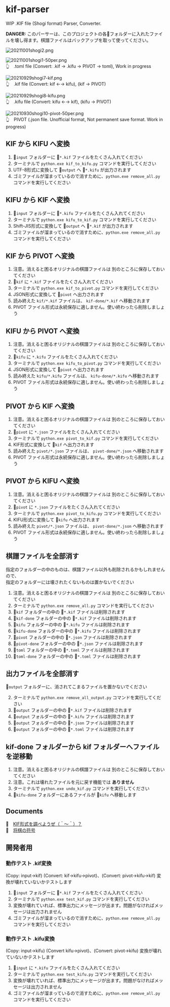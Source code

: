 # kif-parser

WIP .KIF file (Shogi format) Parser, Converter.  

**DANGER:** このパーサーは、このプロジェクトの各📂フォルダーに入れたファイルを壊し得ます。棋譜ファイルはバックアップを取って使ってください。  

![20211001shogi2.png](docs/img/20211001shogi2.png)  

![20211001shogi1-50per.png](docs/img/20211001shogi1-50per.png)  
👆　.toml file (Convert: .kif -> .kifu -> PIVOT -> toml), Work in progress  

![20210929shogi7-kif.png](docs/img/20210929shogi7-kif-50per.png)  
👆　.kif file (Convert: kif ←→ kifu), (kif → PIVOT)  

![20210929shogi8-kifu.png](docs/img/20210929shogi8-kifu-50per.png)  
👆　.kifu file (Convert: kifu ←→ kif), (kifu → PIVOT)  

![20210930shogi10-pivot-50per.png](docs/img/20210930shogi10-pivot-50per.png)  
👆　PIVOT (.json file. Unofficial format, Not permanent save format. Work in progress)  

## KIF から KIFU へ変換

1. 📂`input` フォルダーに 📄`*.kif` ファイルをたくさん入れてください
2. ターミナルで `python.exe kif_to_kifu.py` コマンドを実行してください
3. UTF-8形式に変換して 📂`output` へ 📄`*.kifu` が出力されます
4. ゴミファイルが溜まっているので消すために、`python.exe remove_all.py` コマンドを実行してください

## KIFU から KIF へ変換

1. 📂`input` フォルダーに 📄`*.kifu` ファイルをたくさん入れてください
2. ターミナルで `python.exe kifu_to_kif.py` コマンドを実行してください
3. Shift-JIS形式に変換して 📂`output` へ 📄`*.kif` が出力されます
4. ゴミファイルが溜まっているので消すために、`python.exe remove_all.py` コマンドを実行してください

## KIF から PIVOT へ変換

1. 注意。消えると困るオリジナルの棋譜ファイルは 別のところに保存しておいてください
2. 📂`kif` に `*.kif` ファイルをたくさん入れてください
3. ターミナルで `python.exe kif_to_pivot.py` コマンドを実行してください
4. JSON形式に変換して 📂`pivot` へ出力されます
5. 読み終えた `kif/*.kif` ファイルは、 `kif-done/*.kif` へ移動されます
6. PIVOT ファイル形式は永続保存に適しません。使い終わったら削除しましょう

## KIFU から PIVOT へ変換

1. 注意。消えると困るオリジナルの棋譜ファイルは 別のところに保存しておいてください
2. 📂`kifu` に `*.kifu` ファイルをたくさん入れてください
3. ターミナルで `python.exe kifu_to_pivot.py` コマンドを実行してください
4. JSON形式に変換して 📂`pivot` へ出力されます
5. 読み終えた `kifu/*.kifu` ファイルは、 `kifu-done/*.kifu` へ移動されます
6. PIVOT ファイル形式は永続保存に適しません。使い終わったら削除しましょう

## PIVOT から KIF へ変換

1. 注意。消えると困るオリジナルの棋譜ファイルは 別のところに保存しておいてください
2. 📂`pivot` に `*.json` ファイルをたくさん入れてください
3. ターミナルで `python.exe pivot_to_kif.py` コマンドを実行してください
4. KIF形式に変換して 📂`kif` へ出力されます
5. 読み終えた `pivot/*.json` ファイルは、 `pivot-done/*.json` へ移動されます
6. PIVOT ファイル形式は永続保存に適しません。使い終わったら削除しましょう

## PIVOT から KIFU へ変換

1. 注意。消えると困るオリジナルの棋譜ファイルは 別のところに保存しておいてください
2. 📂`pivot` に `*.json` ファイルをたくさん入れてください
3. ターミナルで `python.exe pivot_to_kifu.py` コマンドを実行してください
4. KIFU形式に変換して 📂`kifu` へ出力されます
5. 読み終えた `pivot/*.json` ファイルは、 `pivot-done/*.json` へ移動されます
6. PIVOT ファイル形式は永続保存に適しません。使い終わったら削除しましょう

## 棋譜ファイルを全部消す

指定のフォルダーの中のものは、棋譜ファイル以外も削除されるかもしれませんので、  
指定のフォルダーには壊されたくないものは置かないでください  

1. 注意。消えると困るオリジナルの棋譜ファイルは 別のところに保存しておいてください
2. ターミナルで `python.exe remove_all.py` コマンドを実行してください
3. 📂`kif` フォルダーの中の 📄`*.kif` ファイルは削除されます
4. 📂`kif-done` フォルダーの中の 📄`*.kif` ファイルは削除されます
5. 📂`kifu` フォルダーの中の 📄`*.kifu` ファイルは削除されます
6. 📂`kifu-done` フォルダーの中の 📄`*.kifu` ファイルは削除されます
7. 📂`pivot` フォルダーの中の 📄`*.json` ファイルは削除されます
8. 📂`pivot-done` フォルダーの中の 📄`*.json` ファイルは削除されます
9. 📂`toml` フォルダーの中の 📄`*.toml` ファイルは削除されます
10. 📂`toml-done` フォルダーの中の 📄`*.toml` ファイルは削除されます

## 出力ファイルを全部消す

📂`output` フォルダーに、消されてこまるファイルを置かないでください  

2. ターミナルで `python.exe remove_all_output.py` コマンドを実行してください
3. 📂`output` フォルダーの中の 📄`*.kif` ファイルは削除されます
5. 📂`output` フォルダーの中の 📄`*.kifu` ファイルは削除されます
7. 📂`output` フォルダーの中の 📄`*.json` ファイルは削除されます
9. 📂`output` フォルダーの中の 📄`*.toml` ファイルは削除されます

## kif-done フォルダーから kif フォルダーへファイルを逆移動

1. 注意。消えると困るオリジナルの棋譜ファイルは 別のところに保存しておいてください
2. 注意。これは壊れたファイルを元に戻す機能では **ありません**
3. ターミナルで `python.exe undo_kif.py` コマンドを実行してください
4. 📂`kifu-done` フォルダーにあるファイルが 📂`kifu` へ移動します

## Documents

📖　[KIF形式を調べようぜ（＾～＾）？](https://crieit.net/drafts/6150ffc21e0de)  
📖　[将棋の符号](https://crieit.net/drafts/615192ae93d14)  

## 開発者用

### 動作テスト .kif変換

(Copy: input->kif) (Convert: kif->kifu->pivot)、(Convert: pivot->kifu->kif) 変換が壊れていないかテストします  

1. 📂`input` フォルダーに 📄`*.kif` ファイルをたくさん入れてください
2. ターミナルで `python.exe test_kif.py` コマンドを実行してください
3. 変換が壊れていれば、標準出力にメッセージが出ます。問題がなければメッセージは出力されません
4. ゴミファイルが溜まっているので消すために、`python.exe remove_all.py` コマンドを実行してください

### 動作テスト .kifu変換

(Copy: input->kifu) (Convert kifu->pivot)、(Convert: pivot->kifu) 変換が壊れていないかテストします  

1. 📂`input` に `*.kifu` ファイルをたくさん入れてください
2. ターミナルで `python.exe test_kifu.py` コマンドを実行してください
3. 変換が壊れていれば、標準出力にメッセージが出ます。問題がなければメッセージは出力されません
4. ゴミファイルが溜まっているので消すために、`python.exe remove_all.py` コマンドを実行してください
